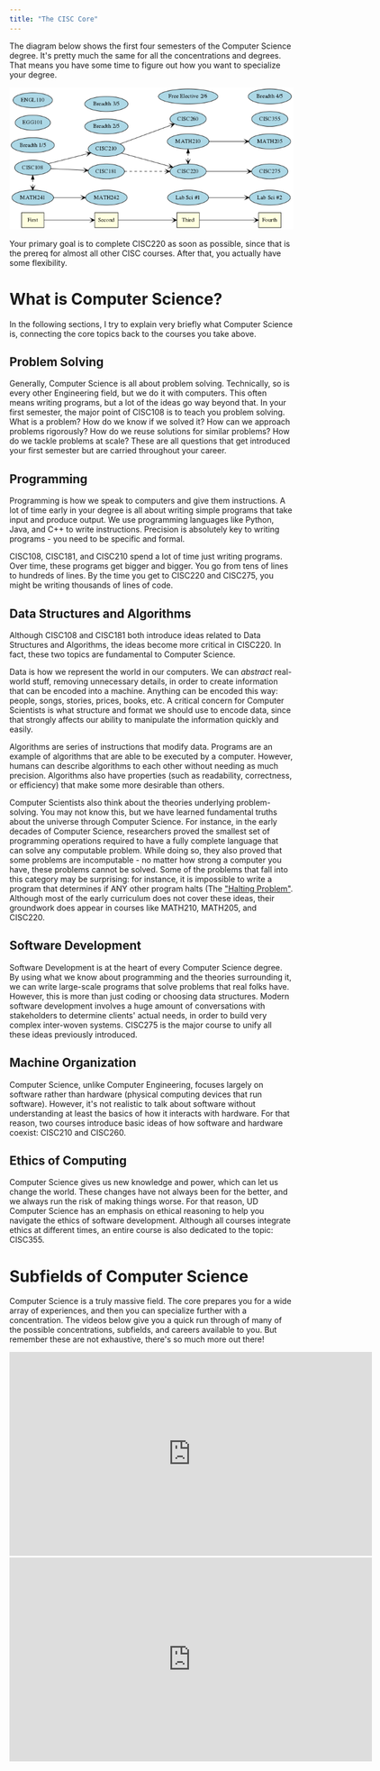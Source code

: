 ```yaml
---
title: "The CISC Core"
---
```


The diagram below shows the first four semesters of the Computer Science degree.
It's pretty much the same for all the concentrations and degrees.
That means you have some time to figure out how you want to specialize your degree.

![images/cs_core.png](images/cs_core.png)

Your primary goal is to complete CISC220 as soon as possible, since that is the prereq for almost all other CISC courses. After that, you actually have some flexibility.

# What is Computer Science?

In the following sections, I try to explain very briefly what Computer Science is, connecting the core topics back to the courses you take above.

## Problem Solving

Generally, Computer Science is all about problem solving.
Technically, so is every other Engineering field, but we do it with computers.
This often means writing programs, but a lot of the ideas go way beyond that.
In your first semester, the major point of CISC108 is to teach you problem solving.
What is a problem? How do we know if we solved it? How can we approach problems rigorously? How do we reuse solutions for similar problems? How do we tackle problems at scale? These are all questions that get introduced your first semester but are carried throughout your career.

## Programming

Programming is how we speak to computers and give them instructions. A lot of time early in your degree is all about writing simple programs that take input and produce output. We use programming languages like Python, Java, and C++ to write instructions. Precision is absolutely key to writing programs - you need to be specific and formal.

CISC108, CISC181, and CISC210 spend a lot of time just writing programs. Over time, these programs get bigger and bigger. You go from tens of lines to hundreds of lines. By the time you get to CISC220 and CISC275, you might be writing thousands of lines of code.

## Data Structures and Algorithms

Although CISC108 and CISC181 both introduce ideas related to Data Structures and Algorithms, the ideas become more critical in CISC220. In fact, these two topics are fundamental to Computer Science.

Data is how we represent the world in our computers. We can *abstract* real-world stuff, removing unnecessary details, in order to create information that can be encoded into a machine. Anything can be encoded this way: people, songs, stories, prices, books, etc. A critical concern for Computer Scientists is what structure and format we should use to encode data, since that strongly affects our ability to manipulate the information quickly and easily.

Algorithms are series of instructions that modify data. Programs are an example of algorithms that are able to be executed by a computer. However, humans can describe algorithms to each other without needing as much precision. Algorithms also have properties (such as readability, correctness, or efficiency) that make some more desirable than others.

Computer Scientists also think about the theories underlying problem-solving.
You may not know this, but we have learned fundamental truths about the universe through Computer Science.
For instance, in the early decades of Computer Science, researchers proved the smallest set of programming operations required to have a fully complete language that can solve any computable problem.
While doing so, they also proved that some problems are incomputable - no matter how strong a computer you have, these problems cannot be solved.
Some of the problems that fall into this category may be surprising: for instance, it is impossible to write a program that determines if ANY other program halts (The ["Halting Problem"](https://www.youtube.com/watch?v=t37GQgUPa6k).
Although most of the early curriculum does not cover these ideas, their groundwork does appear in courses like MATH210, MATH205, and CISC220.

## Software Development 

Software Development is at the heart of every Computer Science degree. By using what we know about programming and the theories surrounding it, we can write large-scale programs that solve problems that real folks have. However, this is more than just coding or choosing data structures. Modern software development involves a huge amount of conversations with stakeholders to determine clients' actual needs, in order to build very complex inter-woven systems. CISC275 is the major course to unify all these ideas previously introduced.

## Machine Organization

Computer Science, unlike Computer Engineering, focuses largely on software rather than hardware (physical computing devices that run software). However, it's not realistic to talk about software without understanding at least the basics of how it interacts with hardware.
For that reason, two courses introduce basic ideas of how software and hardware coexist: CISC210 and CISC260.

## Ethics of Computing

Computer Science gives us new knowledge and power, which can let us change the world.
These changes have not always been for the better, and we always run the risk of making things worse.
For that reason, UD Computer Science has an emphasis on ethical reasoning to help you navigate the ethics of software development.
Although all courses integrate ethics at different times, an entire course is also dedicated to the topic: CISC355.

# Subfields of Computer Science

Computer Science is a truly massive field. The core prepares you for a wide array of experiences, and then you can specialize further with a concentration. The videos below give you a quick run through of many of the possible concentrations, subfields, and careers available to you. But remember these are not exhaustive, there's so much more out there!

<iframe width="644" height="362" src="https://www.youtube.com/embed/2VpDcjFshJI" frameborder="0" allow="accelerometer; autoplay; clipboard-write; encrypted-media; gyroscope; picture-in-picture" allowfullscreen></iframe>

<iframe width="644" height="362" src="https://www.youtube.com/embed/SzJ46YA_RaA" frameborder="0" allow="accelerometer; autoplay; clipboard-write; encrypted-media; gyroscope; picture-in-picture" allowfullscreen></iframe>